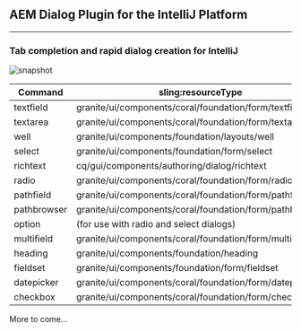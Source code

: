 ## AEM Dialog Plugin for the IntelliJ Platform

---

### Tab completion and rapid dialog creation for IntelliJ
![snapshot](/screencast/intellij-aem-dialogs.gif)


Command | sling:resourceType
--- | ---
textfield  | granite/ui/components/coral/foundation/form/textfield
textarea | granite/ui/components/coral/foundation/form/textarea
well | granite/ui/components/foundation/layouts/well
select | granite/ui/components/foundation/form/select
richtext | cq/gui/components/authoring/dialog/richtext
radio | granite/ui/components/coral/foundation/form/radiogroup
pathfield | granite/ui/components/coral/foundation/form/pathfield
pathbrowser | granite/ui/components/coral/foundation/form/pathbrowser
option | (for use with radio and select dialogs)
multifield | granite/ui/components/coral/foundation/form/multifield
heading | granite/ui/components/foundation/heading
fieldset | granite/ui/components/foundation/form/fieldset
datepicker | granite/ui/components/coral/foundation/form/datepicker
checkbox | granite/ui/components/coral/foundation/form/checkbox


More to come...

